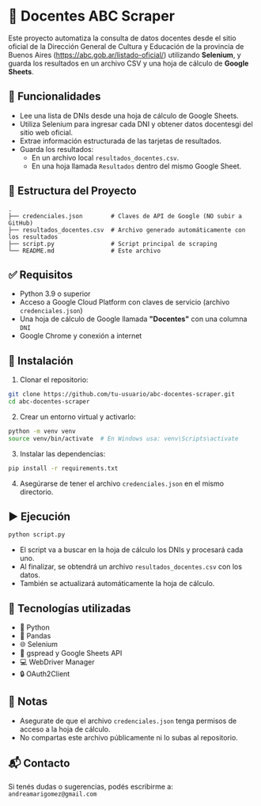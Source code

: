 
# 🔎 Docentes ABC Scraper

Este proyecto automatiza la consulta de datos docentes desde el sitio oficial de la Dirección General de Cultura y Educación de la provincia de Buenos Aires (https://abc.gob.ar/listado-oficial/) utilizando **Selenium**, y guarda los resultados en un archivo CSV y una hoja de cálculo de **Google Sheets**.

## 📌 Funcionalidades

- Lee una lista de DNIs desde una hoja de cálculo de Google Sheets.
- Utiliza Selenium para ingresar cada DNI y obtener datos docentesgi del sitio web oficial.
- Extrae información estructurada de las tarjetas de resultados.
- Guarda los resultados:
  - En un archivo local `resultados_docentes.csv`.
  - En una hoja llamada `Resultados` dentro del mismo Google Sheet.

## 📂 Estructura del Proyecto

```
.
├── credenciales.json        # Claves de API de Google (NO subir a GitHub)
├── resultados_docentes.csv  # Archivo generado automáticamente con los resultados
├── script.py                # Script principal de scraping
└── README.md                # Este archivo
```

## ✅ Requisitos

- Python 3.9 o superior
- Acceso a Google Cloud Platform con claves de servicio (archivo `credenciales.json`)
- Una hoja de cálculo de Google llamada **"Docentes"** con una columna `DNI`
- Google Chrome y conexión a internet

## 🧪 Instalación

1. Clonar el repositorio:

```bash
git clone https://github.com/tu-usuario/abc-docentes-scraper.git
cd abc-docentes-scraper
```

2. Crear un entorno virtual y activarlo:

```bash
python -m venv venv
source venv/bin/activate  # En Windows usa: venv\Scripts\activate
```

3. Instalar las dependencias:

```bash
pip install -r requirements.txt
```

4. Asegúrarse de tener el archivo `credenciales.json` en el mismo directorio.

## ▶️ Ejecución

```bash
python script.py
```

- El script va a buscar en la hoja de cálculo los DNIs y procesará cada uno.
- Al finalizar, se obtendrá un archivo `resultados_docentes.csv` con los datos.
- También se actualizará automáticamente la hoja de cálculo.

## 📌 Tecnologías utilizadas

- 🐍 Python
- 📄 Pandas
- 🌐 Selenium
- 🧠 gspread y Google Sheets API
- 💻 WebDriver Manager
- 🔒 OAuth2Client

## 📎 Notas

- Asegurate de que el archivo `credenciales.json` tenga permisos de acceso a la hoja de cálculo.
- No compartas este archivo públicamente ni lo subas al repositorio.

## 📬 Contacto

Si tenés dudas o sugerencias, podés escribirme a: `andreamarigomez@gmail.com`

